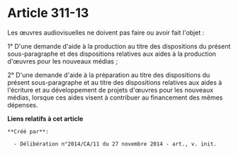 # Article 311-13

Les œuvres audiovisuelles ne doivent pas faire ou avoir fait l'objet : 

1° D'une demande d'aide à la production au titre des dispositions du présent sous-paragraphe et des dispositions relatives
aux aides à la production d'œuvres pour les nouveaux médias ; 

2° D'une demande d'aide à la préparation au titre des dispositions du présent sous-paragraphe et au titre des dispositions
relatives aux aides à l'écriture et au développement de projets d'œuvres pour les nouveaux médias, lorsque ces aides visent à
contribuer au financement des mêmes dépenses.

**Liens relatifs à cet article**

	**Créé par**:

	  - Délibération n°2014/CA/11 du 27 novembre 2014 - art., v. init.
